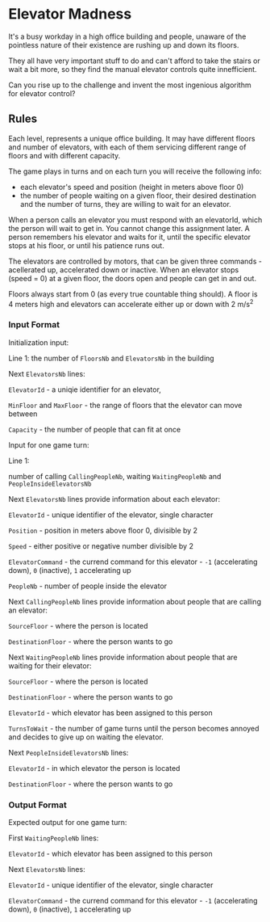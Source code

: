 # Elevator Madness

It's a busy workday in a high office building and people, unaware of the pointless nature of their existence are rushing up and down its floors.

They all have very important stuff to do and can't afford to take the stairs or wait a bit more, so they find the manual elevator controls quite innefficient.

Can you rise up to the challenge and invent the most ingenious algorithm for elevator control?


## Rules

Each level, represents a unique office building. It may have different floors and number of elevators, with each of them servicing different range of floors and with different capacity.

The game plays in turns and on each turn you will receive the following info:
  - each elevator's speed and position (height in meters above floor 0)
  - the number of people waiting on a given floor, their desired destination and the number of turns, they are willing to wait for an elevator.

When a person calls an elevator you must respond with an elevatorId, which the person will wait to get in. You cannot change this assignment later.
A person remembers his elevator and waits for it, until the specific elevator stops at his floor, or until his patience runs out.

The elevators are controlled by motors, that can be given three commands - acellerated up, accelerated down or inactive. When an elevator stops (speed = 0) at a given floor, the doors open and people can get in and out.

Floors always start from 0 (as every true countable thing should).
A floor is 4 meters high and elevators can accelerate either up or down with 2 m/s<sup>2</sup>


### Input Format
Initialization input:

Line 1:
the number of `FloorsNb` and `ElevatorsNb` in the building

Next `ElevatorsNb` lines:

`ElevatorId` - a uniqie identifier for an elevator,

`MinFloor` and `MaxFloor` - the range of floors that the elevator can move between

`Capacity` - the number of people that can fit at once

Input for one game turn:

Line 1:

number of calling `CallingPeopleNb`, waiting `WaitingPeopleNb` and `PeopleInsideElevatorsNb`

Next `ElevatorsNb` lines provide information about each elevator:

`ElevatorId` - unique identifier of the elevator, single character

`Position` - position in meters above floor 0, divisible by 2

`Speed` - either positive or negative number divisible by 2

`ElevatorCommand` - the currend command for this elevator - `-1` (accelerating down), `0` (inactive), `1` accelerating up

`PeopleNb` - number of people inside the elevator

Next `CallingPeopleNb` lines provide information about people that are calling an elevator:

`SourceFloor` - where the person is located

`DestinationFloor` - where the person wants to go

Next `WaitingPeopleNb` lines provide information about people that are waiting for their elevator:

`SourceFloor` - where the person is located

`DestinationFloor` - where the person wants to go

`ElevatorId` - which elevator has been assigned to this person

`TurnsToWait` - the number of game turns until the person becomes annoyed and decides to give up on waiting the elevator.

Next `PeopleInsideElevatorsNb` lines:

`ElevatorId` - in which elevator the person is located

`DestinationFloor` - where the person wants to go

### Output Format
Expected output for one game turn:

First `WaitingPeopleNb` lines:

`ElevatorId` - which elevator has been assigned to this person

Next `ElevatorsNb` lines:

`ElevatorId` - unique identifier of the elevator, single character

`ElevatorCommand` - the currend command for this elevator - `-1` (accelerating down), `0` (inactive), `1` accelerating up
